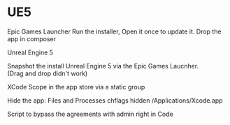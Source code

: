 # UE5
Epic Games Launcher
Run the installer, Open it once to update it. 
Drop the app in composer

Unreal Engine 5

Snapshot the install Unreal Engine 5 via the Epic Games Laucnher. \
\(Drag and drop didn't work)

XCode
Scope in the app store via a static group

Hide the app:
Files and Processes
chflags hidden /Applications/Xcode.app

Script to bypass the agreements with admin right in Code
